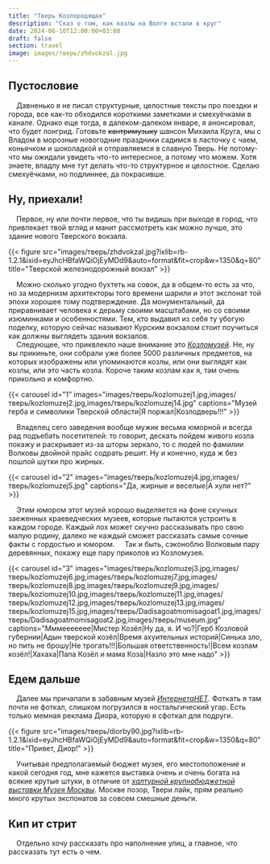 ```yaml
---
title: "Тверь Козлородящая"
description: "Сказ о том, как козлы на Волге встали в круг"
date: 2024-06-10T12:00:00+03:00
draft: false
section: travel
image: images/тверь/zhdvokzal.jpg
---
```

## Пустословие
&nbsp;&nbsp;&nbsp; Давненько я не писал структурные, целостные тексты про поездки и города, все как-то обходился короткими заметками и смехуёчками в канале. Однако еще тогда, в далеком-далеком январе, я анонсировал, что будет лонгрид. Готовьте ~~кантримузыку~~ шансон Михаила Круга, мы с Владом в морозные новогодние праздники садимся в ласточку с чаем, коньячком и шоколадкой и отправляемся в славную Тверь. Не потому-что мы ожидали увидеть что-то интересное, а потому что можем. Хотя знаете, впадлу мне тут делать что-то структурное и целостное. Сделаю смехуёчками, но подлиннее, да покрасивше.
## Ну, приехали!
&nbsp;&nbsp;&nbsp; Первое, ну или почти первое, что ты видишь при выходе в город, что привлекает твой вгляд и манит рассмотреть как можно лучше, это здание нового Тверского вокзала.

{{< figure src="images/тверь/zhdvokzal.jpg?ixlib=rb-1.2.1&ixid=eyJhcHBfaWQiOjEyMDd9&auto=format&fit=crop&w=1350&q=80" title="Тверской железнодорожный вокзал" >}}

&nbsp;&nbsp;&nbsp; Можно сколько угодно бухтеть на совок, да в общем-то есть за что, но за модернизм архитекторы того времени шарили и этот экспонат той эпохи хорошее тому подтверждение. Да монументальный, да приравнивает человека к дерьму своими масштабами, но со своими изюминками и особенностями. Тем, кто выдавил из себя ту убогую поделку, которую сейчас называют Курским вокзалом стоит поучиться как должны выглядеть здания вокзалов.\
&nbsp;&nbsp;&nbsp; Следующее, что приквлекло наше внимание это _[Козломузей](https://vk.com/muzeykozla "Официальная группа музея Козла")_. Не, ну вы прикиньте, они собрали уже более 5000 различных предметов, на которых изображены или упоминаются козлы, или они выглядят как козлы, или это часть козла. Короче таким козлам как я, там очень прикольно и комфортно.

{{< carousel id="1" images="images/тверь/kozlomuzej1.jpg,images/тверь/kozlomuzej2.jpg,images/тверь/kozlomuzej14.jpg" captions="Музей герба и символики Тверской области|Я поржал|Козлодверь!!!" >}}

&nbsp;&nbsp;&nbsp; Владелец сего заведения вообще мужик весьма юморной и всегда рад подъебать посетителей: то говорит, дескать пойдем живого козла покажу и раскрывает из-за шторы зеркало, то с людей по фамилии Волковы двойной прайс содрать решит. Ну и конечно, куда ж без пошлой шутки про жирных.

{{< carousel id="2" images="images/тверь/kozlomuzej4.jpg,images/тверь/kozlomuzej5.jpg" captions="Да, жирные и веселые|А хули нет?" >}}

&nbsp;&nbsp;&nbsp; Этим юмором этот музей хорошо выделяется на фоне скучных заеженных краеведческих музеев, которые пытаются устроить в каждом городе. Каждый лох может скучно рассказывать про свою малую родину, далеко не каждый сможет рассказать самые сочные факты с гордостью и юмором.
&nbsp;&nbsp;&nbsp; Так и быть, сэконоблю Волковым пару деревянных, покажу еще пару приколов из Козломузея.

{{< carousel id="3" images="images/тверь/kozlomuzej3.jpg,images/тверь/kozlomuzej6.jpg,images/тверь/kozlomuzej7.jpg,images/тверь/kozlomuzej8.jpg,images/тверь/kozlomuzej9.jpg,images/тверь/kozlomuzej10.jpg,images/тверь/kozlomuzej11.jpg,images/тверь/kozlomuzej12.jpg,images/тверь/kozlomuzej13.jpg,images/тверь/kozlomuzej15.jpg,images/тверь/Dadisagoatmomisagoat1.jpg,images/тверь/Dadisagoatmomisagoat2.jpg,images/тверь/museum.jpg" captions="Мммеееееее|Мистер Козёл|Ну да, я. И чо?|Герб Козловой губернии|Адын тверской козёл|Время ахуительных историй|Синька зло, но пить не брошу|Не трогать!!!|Большая ответственность!|Всем козлам козёл!|Хахаха|Папа Козёл и мама Коза|Назло это мне надо" >}}

## Едем дальше
&nbsp;&nbsp;&nbsp; Далее мы причапали в забавным музей _[ИнтернетаНЕТ](https://interneta-net.ru/ "Официальный сайт музея")_. Фоткать я там почти не фоткал, слишком погрузился в ностальгический угар. Есть только мемная реклама Диора, которую я сфоткал для подруги.

{{< figure src="images/тверь/diorby90.jpg?ixlib=rb-1.2.1&ixid=eyJhcHBfaWQiOjEyMDd9&auto=format&fit=crop&w=1350&q=80" title="Привет, Диор!" >}}

&nbsp;&nbsp;&nbsp; Учитывая предполагаемый бюджет музея, его местоположение и какой сегодня год, мне кажется выставка очень и очень богата на всякие крутые штуки, в отличие от _[халтурной крупнобюджетной выставки Музея Москвы](https://mosmuseum.ru/exhibitions/p/garage/ "выставка \"Куплю гараж\"")_. Москве позор, Твери лайк, прям реально много крутых экспонатов за совсем смешные деньги.
## Кип ит стрит
&nbsp;&nbsp;&nbsp; Отдельно хочу рассказать про наполнение улиц, а главное, что рассказать тут есть о чем. 
